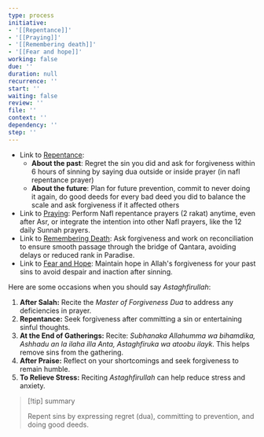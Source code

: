 ```yaml
---
type: process
initiative:
- '[[Repentance]]'
- '[[Praying]]'
- '[[Remembering death]]'
- '[[Fear and hope]]'
working: false
due: ''
duration: null
recurrence: ''
start: ''
waiting: false
review: ''
file: ''
context: ''
dependency: ''
step: ''
---
```


* Link to [Repentance](Initiatives/good%20traits/Repentance.md):
	* **About the past**: Regret the sin you did and ask for forgiveness within 6 hours of sinning by saying dua outside or inside prayer (in nafl repentance prayer)
	* **About the future**: Plan for future prevention, commit to never doing it again, do good deeds for every bad deed you did to balance the scale and ask forgiveness if it affected others
* Link to [Praying](Initiatives/worship/Praying.md): Perform Nafl repentance prayers (2 rakat) anytime, even after Asr, or integrate the intention into other Nafl prayers, like the 12 daily Sunnah prayers.
* Link to [Remembering Death](Initiatives/good%20traits/Remembering%20death.md): Ask forgiveness and work on reconciliation to ensure smooth passage through the bridge of Qantara, avoiding delays or reduced rank in Paradise.
* Link to [Fear and Hope](Initiatives/good%20traits/Fear%20and%20hope.md): Maintain hope in Allah's forgiveness for your past sins to avoid despair and inaction after sinning.

Here are some occasions when you should say _Astaghfirullah_:

1. **After Salah:** Recite the _Master of Forgiveness Dua_ to address any deficiencies in prayer.
2. **Repentance:** Seek forgiveness after committing a sin or entertaining sinful thoughts.
3. **At the End of Gatherings:** Recite: _Subhanaka Allahumma wa bihamdika, Ashhadu an la ilaha illa Anta, Astaghfiruka wa atoobu ilayk_. This helps remove sins from the gathering.
4. **After Praise:** Reflect on your shortcomings and seek forgiveness to remain humble.
5. **To Relieve Stress:** Reciting _Astaghfirullah_ can help reduce stress and anxiety.

> [!tip] summary
> 
> Repent sins by expressing regret (dua), committing to prevention, and doing good deeds.
